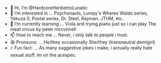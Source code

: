 - 👋 Hi, I’m @HardcoreHeribertoLunatic
- 👀 I’m interested in ... Psychonauts,  Lumpy's Wheres Waldo series, Yakuza 0, Postal series, Dr. Steel, Rayman. JTHM, etc.
- 🌱 I’m currently learning ... Viola and trying piano just so i can play The meat circus by peter mcconnell
- 📫 How to reach me ... Never, i only talk to people i trust.
- 😄 Pronouns: ... He/they occasionally She/they (transneutral demigirl)
- ⚡ Fun fact: ... As many suggestive jokes i make, i actually really hate sexual stuff. Im on the acespec.

